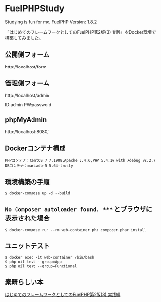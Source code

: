 # FuelPHPStudy
Studying is fun for me. FuelPHP Version: 1.8.2

「はじめてのフレームワークとしてのFuelPHP第2版(3) 実践」をDocker環境で構築してみました。

## 公開側フォーム
http://localhost/form

## 管理側フォーム
http://localhost/admin

ID:admin PW:password

## phpMyAdmin
http://localhost:8080/

## Dockerコンテナ構成
```
PHPコンテナ：CentOS 7.7.1908,Apache 2.4.6,PHP 5.4.16 with Xdebug v2.2.7
DBコンテナ：mariadb-5.5.64-trusty
```

## 環境構築の手順

```
$ docker-compose up -d --build
```

## `No Composer autoloader found. ***` とブラウザに表示された場合

```
$ docker-compose run --rm web-container php composer.phar install
```


## ユニットテスト
```
$ docker exec -it web-container /bin/bash
$ php oil test --group=App
$ php oil test --group=Functional
```

## 素晴らしい本

<a href="https://tatsu-zine.com/books/fuelphp1st-2nd-3">はじめてのフレームワークとしてのFuelPHP第2版(3) 実践編</a>
